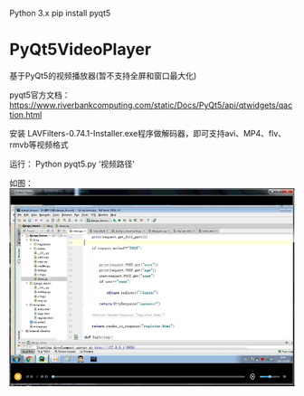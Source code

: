 Python 3.x
pip install pyqt5

# PyQt5VideoPlayer
基于PyQt5的视频播放器(暂不支持全屏和窗口最大化)

pyqt5官方文档：
https://www.riverbankcomputing.com/static/Docs/PyQt5/api/qtwidgets/qaction.html


安装 LAVFilters-0.74.1-Installer.exe程序做解码器，即可支持avi、MP4、flv、rmvb等视频格式

运行：
  Python pyqt5.py ‘视频路径’

如图：
![image](https://github.com/Mr-hongji/PyQt5VideoPlayer/blob/master/images/videoplayer.jpg)
